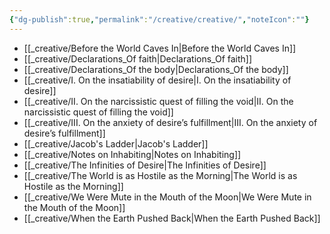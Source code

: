 ```yaml
---
{"dg-publish":true,"permalink":"/creative/creative/","noteIcon":""}
---
```



- [[_creative/Before the World Caves In\|Before the World Caves In]]
- [[_creative/Declarations_Of faith\|Declarations_Of faith]]
- [[_creative/Declarations_Of the body\|Declarations_Of the body]]
- [[_creative/I. On the insatiability of desire\|I. On the insatiability of desire]]
- [[_creative/II. On the narcissistic quest of filling the void\|II. On the narcissistic quest of filling the void]]
- [[_creative/III. On the anxiety of desire’s fulfillment\|III. On the anxiety of desire’s fulfillment]]
- [[_creative/Jacob's Ladder\|Jacob's Ladder]]
- [[_creative/Notes on Inhabiting\|Notes on Inhabiting]]
- [[_creative/The Infinities of Desire\|The Infinities of Desire]]
- [[_creative/The World is as Hostile as the Morning\|The World is as Hostile as the Morning]]
- [[_creative/We Were Mute in the Mouth of the Moon\|We Were Mute in the Mouth of the Moon]]
- [[_creative/When the Earth Pushed Back\|When the Earth Pushed Back]]

